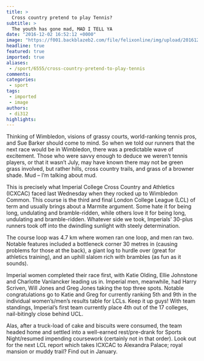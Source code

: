 ```yaml
---
title: >
  Cross country pretend to play Tennis?
subtitle: >
  The youth has gone mad, MAD I TELL YA
date: "2016-12-02 16:52:12 +0000"
image: "https://f001.backblazeb2.com/file/felixonline/img/upload/201612021652-felix-Wim a.JPG"
headline: true
featured: true
imported: true
aliases:
 - /sport/6555/cross-country-pretend-to-play-tennis
comments:
categories:
 - sport
tags:
 - imported
 - image
authors:
 - di312
highlights:
---
```


Thinking of Wimbledon, visions of grassy courts, world-ranking tennis pros, and Sue Barker should come to mind. So when we told our runners that the next race would be in Wimbledon, there was a predictable wave of excitement. Those who were savvy enough to deduce we weren’t tennis players, or that it wasn’t July, may have known there may not be green grass involved, but rather hills, cross country trails, and grass of a browner shade. Mud – I’m talking about mud.

This is precisely what Imperial College Cross Country and Athletics (ICXCAC) faced last Wednesday when they rocked up to Wimbledon Common. This course is the third and final London College League (LCL) of term and usually brings about a Marmite argument. Some hate it for being long, undulating and bramble-ridden, while others love it for being long, undulating and bramble-ridden. Whatever side we took, Imperials’ 30-plus runners took off into the dwindling sunlight with steely determination.

The course loop was 4.7 km where women ran one loop, and men ran two. Notable features included a bottleneck corner 30 metres in (causing problems for those at the back), a giant log to hurdle over (great for athletics training), and an uphill slalom rich with brambles (as fun as it sounds).

Imperial women completed their race first, with Katie Olding, Ellie Johnstone and Charlotte Vanlancker leading us in. Imperial men, meanwhile, had Harry Scriven, Will Jones and Greg Jones taking the top three spots. Notable congratulations go to Katie and Greg for currently ranking 5th and 9th in the individual women’s/men’s results table for LCLs. Keep it up guys! With team standings, Imperial’s first team currently place 4th out of the 17 colleges, nail-bitingly close behind UCL.

Alas, after a truck-load of cake and biscuits were consumed, the team headed home and settled into a well-earned rest/pre-drank for Sports Night/resumed impending coursework (certainly not in that order). Look out for the next LCL report which takes ICXCAC to Alexandra Palace; royal mansion or muddy trail? Find out in January.
